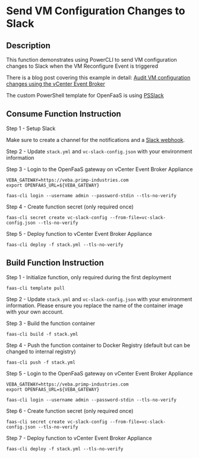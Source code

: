 # Send VM Configuration Changes to Slack

## Description

This function demonstrates using PowerCLI to send VM configuration changes to Slack when the VM Reconfigure Event is triggered

There is a blog post covering this example in detail: [Audit VM configuration changes using the vCenter Event Broker
](https://www.opvizor.com/audit-vm-configuration-changes-using-the-vcenter-event-broker)

The custom PowerShell template for OpenFaaS is using [PSSlack](https://github.com/RamblingCookieMonster/PSSlack)

## Consume Function Instruction

Step 1 - Setup Slack

Make sure to create a channel for the notifications and a [Slack webhook](https://my.slack.com/services/new/incoming-webhook/).


Step 2 - Update `stack.yml` and `vc-slack-config.json` with your environment information

Step 3 - Login to the OpenFaaS gateway on vCenter Event Broker Appliance

```
VEBA_GATEWAY=https://veba.primp-industries.com
export OPENFAAS_URL=${VEBA_GATEWAY}

faas-cli login --username admin --password-stdin --tls-no-verify
```

Step 4 - Create function secret (only required once)

```
faas-cli secret create vc-slack-config --from-file=vc-slack-config.json --tls-no-verify
```

Step 5 - Deploy function to vCenter Event Broker Appliance

```
faas-cli deploy -f stack.yml --tls-no-verify
```

## Build Function Instruction

Step 1 - Initialize function, only required during the first deployment

```
faas-cli template pull
```

Step 2 - Update `stack.yml` and `vc-slack-config.json` with your environment information. Please ensure you replace the name of the container image with your own account.

Step 3 - Build the function container

```
faas-cli build -f stack.yml
```

Step 4 - Push the function container to Docker Registry (default but can be changed to internal registry)

```
faas-cli push -f stack.yml
```

Step 5 - Login to the OpenFaaS gateway on vCenter Event Broker Appliance

```
VEBA_GATEWAY=https://veba.primp-industries.com
export OPENFAAS_URL=${VEBA_GATEWAY}

faas-cli login --username admin --password-stdin --tls-no-verify
```

Step 6 - Create function secret (only required once)

```
faas-cli secret create vc-slack-config --from-file=vc-slack-config.json --tls-no-verify
```

Step 7 - Deploy function to vCenter Event Broker Appliance

```
faas-cli deploy -f stack.yml --tls-no-verify
```